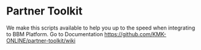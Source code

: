 # Partner Toolkit

We make this scripts available to help you up to the speed when integrating to BBM Platform. 
Go to Documentation https://github.com/KMK-ONLINE/partner-toolkit/wiki


